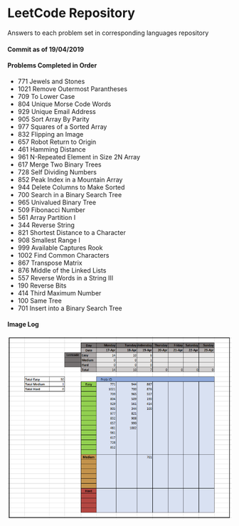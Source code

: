 LeetCode Repository
========

Answers to each problem set in corresponding languages repository

#### Commit as of 19/04/2019

#### Problems Completed in Order

* 771  Jewels and Stones
* 1021 Remove Outermost Parantheses
* 709 To Lower Case
* 804 Unique Morse Code Words
* 929 Unique Email Address
* 905 Sort Array By Parity
* 977 Squares of a Sorted Array
* 832 Flipping an Image
* 657 Robot Return to Origin
* 461 Hamming Distance
* 961 N-Repeated Element in Size 2N Array
* 617 Merge Two Binary Trees
* 728 Self Dividing Numbers
* 852 Peak Index in a Mountain Array
* 944 Delete Columns to Make Sorted
* 700 Search in a Binary Search Tree
* 965 Univalued Binary Tree
* 509 Fibonacci Number
* 561 Array Partition I
* 344 Reverse String
* 821 Shortest Distance to a Character
* 908 Smallest Range I
* 999 Available Captures Rook
* 1002 Find Common Characters
* 867 Transpose Matrix
* 876 Middle of the Linked Lists
* 557 Reverse Words in a String III
* 190 Reverse Bits
* 414 Third Maximum Number
* 100 Same Tree
* 701 Insert into a Binary Search Tree

#### Image Log

![LeetCode](/Images/LeetCode1904.png "Excel Record")
